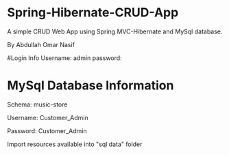 # Spring-Hibernate-CRUD-App
A simple CRUD Web App using Spring MVC-Hibernate and MySql database.

By Abdullah Omar Nasif

#Login Info
Username: admin
password: 

# MySql Database Information
Schema: music-store

Username: Customer_Admin

Password: Customer_Admin

Import resources available into "sql data" folder
